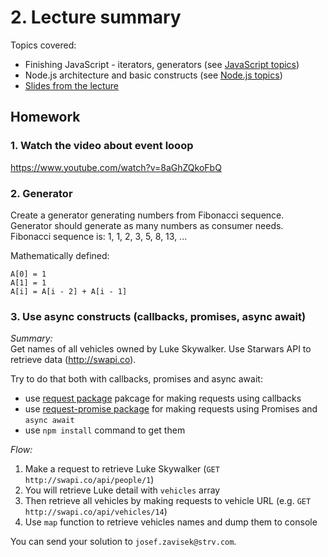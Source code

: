
# 2. Lecture summary

Topics covered:
- Finishing JavaScript - iterators, generators (see [JavaScript topics](./../01-javascript/topics.md))
- Node.js architecture and basic constructs (see [Node.js topics](./topics.md>))
- [Slides from the lecture](https://docs.google.com/a/strv.com/presentation/d/1JlkZUztqhOxXxhyypeoJQ_Ufz6kQ3oY4xy0oTcahczA/edit?usp=sharing)

## Homework

### 1. Watch the video about event looop
<https://www.youtube.com/watch?v=8aGhZQkoFbQ>

### 2. Generator
Create a generator generating numbers from Fibonacci sequence. Generator should generate as many numbers as consumer needs.
Fibonacci sequence is: 1, 1, 2, 3, 5, 8, 13, ...

Mathematically defined:
```
A[0] = 1
A[1] = 1
A[i] = A[i - 2] + A[i - 1]
```

### 3. Use async constructs (callbacks, promises, async await)

*Summary:*  
Get names of all vehicles owned by Luke Skywalker. Use Starwars API to retrieve data (<http://swapi.co>).

Try to do that both with callbacks, promises and async await:
- use [request package](https://github.com/request/request) pakcage for making requests using callbacks
- use [request-promise package](https://www.npmjs.com/package/request-promise) for making requests using Promises and `async await`
- use `npm install` command to get them

*Flow:*
1. Make a request to retrieve Luke Skywalker (`GET http://swapi.co/api/people/1`)
2. You will retrieve Luke detail with `vehicles` array
3. Then retrieve all vehicles by making requests to vehicle URL (e.g. `GET http://swapi.co/api/vehicles/14`)
4. Use `map` function to retrieve vehicles names and dump them to console

You can send your solution to `josef.zavisek@strv.com`.
